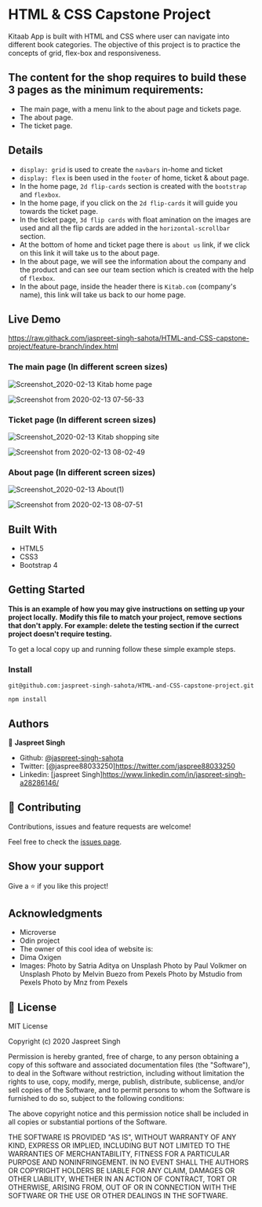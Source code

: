 # HTML & CSS Capstone Project

Kitaab App is built with HTML and CSS where user can navigate into different book categories. The objective of this project is to practice the concepts of grid, flex-box and responsiveness.

## The content for the shop requires to build these 3 pages as the minimum requirements:

- The main page, with a menu link to the about page and tickets page.
- The about page.
- The ticket page.

## Details

- `display: grid` is used to create the `navbars` in-home and ticket 
- `display: flex` is been used in the `footer` of home, ticket & about page.
- In the home page, `2d flip-cards` section is created with the `bootstrap` and `flexbox`.
- In the home page, if you click on the `2d flip-cards` it will guide you towards the ticket page.
- In the ticket page, `3d flip cards` with float amination on the images are used and all the flip cards are added in the `horizontal-scrollbar` section.
- At the bottom of home and ticket page there is `about us` link, if we click on this link it will take us to the about page.
- In the about page, we will see the information about the company and the product and can see our team section which is created with the help of `flexbox`.
- In the about page, inside the header there is `Kitab.com` (company's name), this link will take us back to our home page.

## Live Demo

https://raw.githack.com/jaspreet-singh-sahota/HTML-and-CSS-capstone-project/feature-branch/index.html

### The main page (In different screen sizes)

![Screenshot_2020-02-13 Kitab home page](https://user-images.githubusercontent.com/55361440/74394562-e07f6c80-4e32-11ea-8605-80a3a1f4797c.png)

![Screenshot from 2020-02-13 07-56-33](https://user-images.githubusercontent.com/55361440/74395853-6224c980-4e36-11ea-9114-f0e12372c1f9.png)

### Ticket page (In different screen sizes)

![Screenshot_2020-02-13 Kitab shopping site](https://user-images.githubusercontent.com/55361440/74395923-94362b80-4e36-11ea-9e35-f5eb6aa37c62.png)

![Screenshot from 2020-02-13 08-02-49](https://user-images.githubusercontent.com/55361440/74396180-3f46e500-4e37-11ea-89f2-f287586a7860.png)

### About page (In different screen sizes)

![Screenshot_2020-02-13 About(1)](https://user-images.githubusercontent.com/55361440/74396292-8f25ac00-4e37-11ea-861a-15c67ac777f6.png)

![Screenshot from 2020-02-13 08-07-51](https://user-images.githubusercontent.com/55361440/74396432-f6436080-4e37-11ea-9fb5-3807ed7de512.png)


## Built With

- HTML5
- CSS3
- Bootstrap 4

## Getting Started

**This is an example of how you may give instructions on setting up your project locally.**
**Modify this file to match your project, remove sections that don't apply. For example: delete the testing section if the currect project doesn't require testing.**

To get a local copy up and running follow these simple example steps.

### Install

`git@github.com:jaspreet-singh-sahota/HTML-and-CSS-capstone-project.git`

`npm install`

## Authors

👤 **Jaspreet Singh**
- Github: [@jaspreet-singh-sahota](https://github.com/jaspreet-singh-sahota)
- Twitter: [@jaspree88033250]https://twitter.com/jaspree88033250
- Linkedin: [jaspreet Singh]https://www.linkedin.com/in/jaspreet-singh-a28286146/

## 🤝 Contributing

Contributions, issues and feature requests are welcome!

Feel free to check the [issues page](issues/).

## Show your support

Give a ⭐️ if you like this project!

## Acknowledgments

-   Microverse
-   Odin project
-   The owner of this cool idea of website is:
-   Dima Oxigen
-   Images:
        Photo by Satria Aditya on Unsplash
        Photo by Paul Volkmer on Unsplash
        Photo by Melvin Buezo from Pexels
        Photo by Mstudio from Pexels
        Photo by Mnz from Pexels


## 📝 License

MIT License

Copyright (c) 2020 Jaspreet Singh

Permission is hereby granted, free of charge, to any person obtaining a copy
of this software and associated documentation files (the "Software"), to deal
in the Software without restriction, including without limitation the rights
to use, copy, modify, merge, publish, distribute, sublicense, and/or sell
copies of the Software, and to permit persons to whom the Software is
furnished to do so, subject to the following conditions:

The above copyright notice and this permission notice shall be included in all
copies or substantial portions of the Software.

THE SOFTWARE IS PROVIDED "AS IS", WITHOUT WARRANTY OF ANY KIND, EXPRESS OR
IMPLIED, INCLUDING BUT NOT LIMITED TO THE WARRANTIES OF MERCHANTABILITY,
FITNESS FOR A PARTICULAR PURPOSE AND NONINFRINGEMENT. IN NO EVENT SHALL THE
AUTHORS OR COPYRIGHT HOLDERS BE LIABLE FOR ANY CLAIM, DAMAGES OR OTHER
LIABILITY, WHETHER IN AN ACTION OF CONTRACT, TORT OR OTHERWISE, ARISING FROM,
OUT OF OR IN CONNECTION WITH THE SOFTWARE OR THE USE OR OTHER DEALINGS IN THE
SOFTWARE.